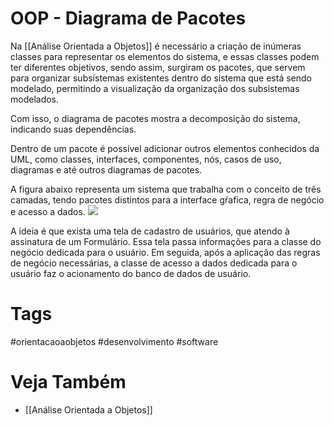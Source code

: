 # OOP - Diagrama de Pacotes
Na [[Análise Orientada a Objetos]] é necessário a criação de inúmeras classes para representar os elementos do sistema, e essas classes podem ter diferentes objetivos, sendo assim, surgiram os pacotes, que servem para organizar subsistemas existentes dentro do sistema que está sendo modelado, permitindo a visualização da organização dos subsistemas modelados.

Com isso, o diagrama de pacotes mostra a decomposição do sistema, indicando suas dependências.

Dentro de um pacote é possível adicionar outros elementos conhecidos da UML, como classes, interfaces, componentes, nós, casos de uso, diagramas e até outros diagramas de pacotes.

A figura abaixo representa um sistema que trabalha com o conceito de três camadas, tendo pacotes distintos para a interface gŕafica, regra de negócio e acesso a dados.
![](https://i.imgur.com/7NHXr2h.png)

A ideia é que exista uma tela de cadastro de usuários, que atendo à assinatura de um Formulário. Essa tela passa informações para a classe do negócio dedicada para o usuário. Em seguida, após a aplicação das regras de negócio necessárias, a classe de acesso a dados dedicada para o usuário faz o acionamento do banco de dados de usuário.
# Tags
#orientacaoaobjetos #desenvolvimento #software 
# Veja Também
- [[Análise Orientada a Objetos]]